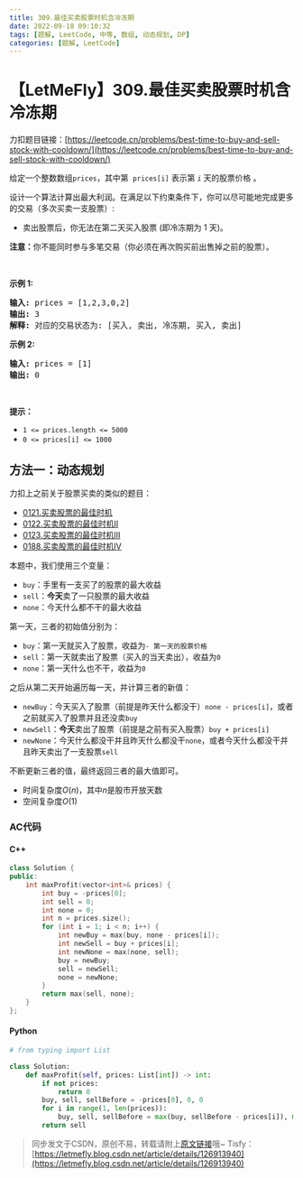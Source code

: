 ```yaml
---
title: 309.最佳买卖股票时机含冷冻期
date: 2022-09-18 09:10:32
tags: [题解, LeetCode, 中等, 数组, 动态规划, DP]
categories: [题解, LeetCode]
---
```


# 【LetMeFly】309.最佳买卖股票时机含冷冻期

力扣题目链接：[https://leetcode.cn/problems/best-time-to-buy-and-sell-stock-with-cooldown/](https://leetcode.cn/problems/best-time-to-buy-and-sell-stock-with-cooldown/)

<p>给定一个整数数组<meta charset="UTF-8" /><code>prices</code>，其中第&nbsp;<em>&nbsp;</em><code>prices[i]</code>&nbsp;表示第&nbsp;<code><em>i</em></code>&nbsp;天的股票价格 。​</p>

<p>设计一个算法计算出最大利润。在满足以下约束条件下，你可以尽可能地完成更多的交易（多次买卖一支股票）:</p>

<ul>
	<li>卖出股票后，你无法在第二天买入股票 (即冷冻期为 1 天)。</li>
</ul>

<p><strong>注意：</strong>你不能同时参与多笔交易（你必须在再次购买前出售掉之前的股票）。</p>

<p>&nbsp;</p>

<p><strong>示例 1:</strong></p>

<pre>
<strong>输入:</strong> prices = [1,2,3,0,2]
<strong>输出: </strong>3 
<strong>解释:</strong> 对应的交易状态为: [买入, 卖出, 冷冻期, 买入, 卖出]</pre>

<p><strong>示例 2:</strong></p>

<pre>
<strong>输入:</strong> prices = [1]
<strong>输出:</strong> 0
</pre>

<p>&nbsp;</p>

<p><strong>提示：</strong></p>

<ul>
	<li><code>1 &lt;= prices.length &lt;= 5000</code></li>
	<li><code>0 &lt;= prices[i] &lt;= 1000</code></li>
</ul>


    
## 方法一：动态规划

力扣上之前关于股票买卖的类似的题目：

+ [0121.买卖股票的最佳时机](https://blog.letmefly.xyz/2022/07/19/LeetCode%200121.%E4%B9%B0%E5%8D%96%E8%82%A1%E7%A5%A8%E7%9A%84%E6%9C%80%E4%BD%B3%E6%97%B6%E6%9C%BA/)
+ [0122.买卖股票的最佳时机II](https://blog.letmefly.xyz/2022/07/19/LeetCode%200122.%E4%B9%B0%E5%8D%96%E8%82%A1%E7%A5%A8%E7%9A%84%E6%9C%80%E4%BD%B3%E6%97%B6%E6%9C%BAII/)
+ [0123.买卖股票的最佳时机III](https://blog.letmefly.xyz/2022/07/20/LeetCode%200123.%E4%B9%B0%E5%8D%96%E8%82%A1%E7%A5%A8%E7%9A%84%E6%9C%80%E4%BD%B3%E6%97%B6%E6%9C%BAIII/)
+ [0188.买卖股票的最佳时机IV](https://blog.letmefly.xyz/2022/08/12/LeetCode%200188.%E4%B9%B0%E5%8D%96%E8%82%A1%E7%A5%A8%E7%9A%84%E6%9C%80%E4%BD%B3%E6%97%B6%E6%9C%BAIV/)


本题中，我们使用三个变量：

+ ```buy```：手里有一支买了的股票的最大收益
+ ```sell```：**今天**卖了一只股票的最大收益
+ ```none```：今天什么都不干的最大收益

第一天，三者的初始值分别为：

+ ```buy```：第一天就买入了股票，收益为```- 第一天的股票价格```
+ ```sell```：第一天就卖出了股票（买入的当天卖出），收益为```0```
+ ```none```：第一天什么也不干，收益为```0```

之后从第二天开始遍历每一天，并计算三者的新值：
+ ```newBuy```：今天买入了股票（前提是昨天什么都没干）```none - prices[i]```，或者之前就买入了股票并且还没卖```buy```
+ ```newSell```：**今天**卖出了股票（前提是之前有买入股票）```buy + prices[i]```
+ ```newNone```：今天什么都没干并且昨天什么都没干```none```，或者今天什么都没干并且昨天卖出了一支股票```sell```

不断更新三者的值，最终返回三者的最大值即可。


+ 时间复杂度$O(n)$，其中$n$是股市开放天数
+ 空间复杂度$O(1)$

### AC代码

#### C++

```cpp
class Solution {
public:
    int maxProfit(vector<int>& prices) {
        int buy = -prices[0];
        int sell = 0;
        int none = 0;
        int n = prices.size();
        for (int i = 1; i < n; i++) {
            int newBuy = max(buy, none - prices[i]);
            int newSell = buy + prices[i];
            int newNone = max(none, sell);
            buy = newBuy;
            sell = newSell;
            none = newNone;
        }
        return max(sell, none);
    }
};
```

#### Python

```python
# from typing import List

class Solution:
    def maxProfit(self, prices: List[int]) -> int:
        if not prices:
            return 0
        buy, sell, sellBefore = -prices[0], 0, 0
        for i in range(1, len(prices)):
            buy, sell, sellBefore = max(buy, sellBefore - prices[i]), max(sell, buy + prices[i]), sell
        return sell
```

> 同步发文于CSDN，原创不易，转载请附上[原文链接](https://blog.letmefly.xyz/2022/09/18/LeetCode%200309.%E6%9C%80%E4%BD%B3%E4%B9%B0%E5%8D%96%E8%82%A1%E7%A5%A8%E6%97%B6%E6%9C%BA%E5%90%AB%E5%86%B7%E5%86%BB%E6%9C%9F/)哦~
> Tisfy：[https://letmefly.blog.csdn.net/article/details/126913940](https://letmefly.blog.csdn.net/article/details/126913940)
